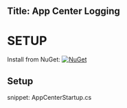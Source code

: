 Title: App Center Logging
---

# SETUP

Install from NuGet: [![NuGet](https://img.shields.io/nuget/v/Shiny.Logging.AppCenter.svg?maxAge=2592000)](https://www.nuget.org/packages/Shiny.Logging.AppCenter/)


## Setup

snippet: AppCenterStartup.cs
